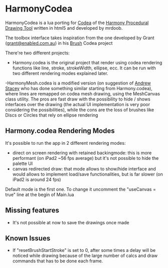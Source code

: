 HarmonyCodea
=============

HarmonyCodea is a lua porting for [Codea](http://twolivesleft.com/Codea/) of the [Harmony Procedural Drawing Tool](http://mrdoob.com/projects/harmony/)
written in html5 and developed by mrdoob.

The toolbox interface takes inspiration from the one developed by Grant (grant@enabled.com.au) in his [Brush](http://twolivesleft.com/Codea/Talk/discussion/comment/5649#Comment_5649) 
Codea project

There're two different projects:

- Harmony.codea is the original project that render using codea rendering functions like line, stroke, strokeWidth,
ellipse, ecc. It can be run with two different rendering modes explained later.

-HarmonyMesh.codea is a modified version (on suggestion of [Andrew Stacey](http://www.math.ntnu.no/~stacey/) who has done something similar
starting from Harmony.codea), where lines are remapped on codea mesh drawing, using the MeshCanvas class utility.
The pros are fast draw with the possibility to hide / shows interfaces over the drawing (the actual UI implementation is 
very poor considering the possibilities), while the cons are the loss of brushes like Discs or Circles that rely
on ellipse rendering


Harmony.codea Rendering Modes
-----------------------------

It's possible to run the app in 2 different rendering modes:

- direct on screen rendering with retained backingmode: this is more performant (on iPad2 ~56 fps average) but it's not possible to hide the palette UI
- canvas redirected draw: that mode allows to show/hide interface and would allows to implement load/save functionalities, but is far slower (on iPad2 
is around 24 fps)

Default mode is the first one. To change it uncomment the "useCanvas = true" line at the begin of Main.lua

Missing features
----------------

- It's not possible at now to save the drawings once made

Known Issues
------------

- If "resetBrushStartStroke" is set to 0, after some times a delay will 
be noticed while drawing because of the large number of calcs and draw 
commands that has to be done each frame.
